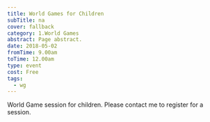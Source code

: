 ```yaml
---
title: World Games for Children
subTitle: na
cover: fallback
category: 1.World Games
abstract: Page abstract.
date: 2018-05-02
fromTime: 9.00am
toTime: 12.00am
type: event
cost: Free
tags:
  - wg
---
```


World Game session for children. Please contact me to register for a session.

